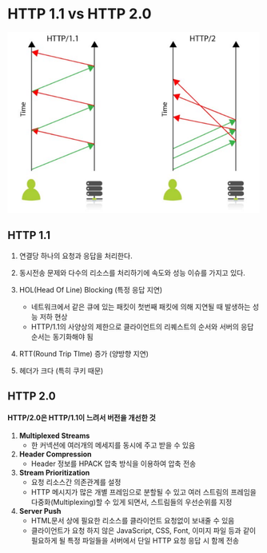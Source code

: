 # HTTP 1.1 vs HTTP 2.0

![http_compare](../../images/http_compare.png "http_compare")

## HTTP 1.1

1. 연결당 하나의 요청과 응답을 처리한다.

2. 동시전송 문제와 다수의 리소스를 처리하기에 속도와 성능 이슈를 가지고 있다.

3. HOL(Head Of Line) Blocking (특정 응답 지연)

   - 네트워크에서 같은 큐에 있는 패킷이 첫번째 패킷에 의해 지연될 때 발생하는 성능 저하 현상
   - HTTP/1.1의 사양상의 제한으로 클라이언트의 리퀘스트의 순서와 서버의 응답순서는 동기화해야 됨

4. RTT(Round Trip TIme) 증가 (양방향 지연)

5. 헤더가 크다 (특히 쿠키 때문)

## HTTP 2.0

#### HTTP/2.0은 HTTP/1.1이 느려서 버전을 개선한 것

1. **Multiplexed Streams**
   - 한 커넥션에 여러개의 메세지를 동시에 주고 받을 수 있음
2. **Header Compression**
   - Header 정보를 HPACK 압축 방식을 이용하여 압축 전송
3. **Stream Prioritization**
   - 요청 리소스간 의존관계를 설정
   - HTTP 메시지가 많은 개별 프레임으로 분할될 수 있고 여러 스트림의 프레임을 다중화(Multiplexing)할 수 있게 되면서, 스트림들의 우선순위를 지정
4. **Server Push**
   - HTML문서 상에 필요한 리소스를 클라이언트 요청없이 보내줄 수 있음
   - 클라이언트가 요청 하지 않은 JavaScript, CSS, Font, 이미지 파일 등과 같이 필요하게 될 특정 파일들을 서버에서 단일 HTTP 요청 응답 시 함께 전송
